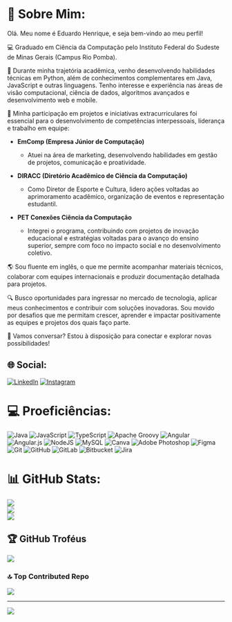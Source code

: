 

# 💫 Sobre Mim:
Olá. Meu nome é Eduardo Henrique, e seja bem-vindo ao meu perfil!

💻 Graduado em Ciência da Computação pelo Instituto Federal do Sudeste de Minas Gerais (Campus Rio Pomba).

🚀 Durante minha trajetória acadêmica, venho desenvolvendo habilidades técnicas em Python, além de conhecimentos complementares em Java, JavaScript e outras linguagens. Tenho interesse e experiência nas áreas de visão computacional, ciência de dados, algoritmos avançados e desenvolvimento web e mobile.

🎯 Minha participação em projetos e iniciativas extracurriculares foi essencial para o desenvolvimento de competências interpessoais, liderança e trabalho em equipe:

- **EmComp (Empresa Júnior de Computação)**  
  - Atuei na área de marketing, desenvolvendo habilidades em gestão de projetos, comunicação e proatividade. 

- **DIRACC (Diretório Acadêmico de Ciência da Computação)**  
  - Como Diretor de Esporte e Cultura, lidero ações voltadas ao aprimoramento acadêmico, organização de eventos e representação estudantil.

- **PET Conexões Ciência da Computação**  
  - Integrei o programa, contribuindo com projetos de inovação educacional e estratégias voltadas para o avanço do ensino superior, sempre com foco no impacto social e no desenvolvimento coletivo.


🌎 Sou fluente em inglês, o que me permite acompanhar materiais técnicos, colaborar com equipes internacionais e produzir documentação detalhada para projetos.

🔍 Busco oportunidades para ingressar no mercado de tecnologia, aplicar meus conhecimentos e contribuir com soluções inovadoras. Sou movido por desafios que me permitam crescer, aprender e impactar positivamente as equipes e projetos dos quais faço parte.

📩 Vamos conversar? Estou à disposição para conectar e explorar novas possibilidades!


## 🌐 Social:
[![LinkedIn](https://img.shields.io/badge/LinkedIn-%230077B5.svg?logo=linkedin&logoColor=white)](www.linkedin.com/in/eduhccotta)
 [![Instagram](https://img.shields.io/badge/Instagram-%23E4405F.svg?logo=Instagram&logoColor=white)](https://instagram.com/duduhenryy) 

# 💻 Proeficiências:
![Java](https://img.shields.io/badge/java-%23ED8B00.svg?style=for-the-badge&logo=openjdk&logoColor=white) ![JavaScript](https://img.shields.io/badge/javascript-%23323330.svg?style=for-the-badge&logo=javascript&logoColor=%23F7DF1E) ![TypeScript](https://img.shields.io/badge/typescript-%23007ACC.svg?style=for-the-badge&logo=typescript&logoColor=white) ![Apache Groovy](https://img.shields.io/badge/Apache%20Groovy-4298B8.svg?style=for-the-badge&logo=Apache+Groovy&logoColor=white) ![Angular](https://img.shields.io/badge/angular-%23DD0031.svg?style=for-the-badge&logo=angular&logoColor=white) ![Angular.js](https://img.shields.io/badge/angular.js-%23E23237.svg?style=for-the-badge&logo=angularjs&logoColor=white) ![NodeJS](https://img.shields.io/badge/node.js-6DA55F?style=for-the-badge&logo=node.js&logoColor=white) ![MySQL](https://img.shields.io/badge/mysql-4479A1.svg?style=for-the-badge&logo=mysql&logoColor=white) ![Canva](https://img.shields.io/badge/Canva-%2300C4CC.svg?style=for-the-badge&logo=Canva&logoColor=white) ![Adobe Photoshop](https://img.shields.io/badge/adobe%20photoshop-%2331A8FF.svg?style=for-the-badge&logo=adobe%20photoshop&logoColor=white) ![Figma](https://img.shields.io/badge/figma-%23F24E1E.svg?style=for-the-badge&logo=figma&logoColor=white) ![Git](https://img.shields.io/badge/git-%23F05033.svg?style=for-the-badge&logo=git&logoColor=white) ![GitHub](https://img.shields.io/badge/github-%23121011.svg?style=for-the-badge&logo=github&logoColor=white) ![GitLab](https://img.shields.io/badge/gitlab-%23181717.svg?style=for-the-badge&logo=gitlab&logoColor=white) ![Bitbucket](https://img.shields.io/badge/bitbucket-%230047B3.svg?style=for-the-badge&logo=bitbucket&logoColor=white) ![Jira](https://img.shields.io/badge/jira-%230A0FFF.svg?style=for-the-badge&logo=jira&logoColor=white)
# 📊 GitHub Stats:
![](https://github-readme-stats.vercel.app/api?username=ArthurCRocha&theme=dark&hide_border=false&include_all_commits=false&count_private=false)<br/>
![](https://github-readme-streak-stats.herokuapp.com/?user=ArthurCRocha&theme=dark&hide_border=false)<br/>
![](https://github-readme-stats.vercel.app/api/top-langs/?username=ArthurCRocha&theme=dark&hide_border=false&include_all_commits=false&count_private=false&layout=compact)

## 🏆 GitHub Troféus
![](https://github-profile-trophy.vercel.app/?username=ArthurCRocha&theme=dark&no-frame=true&no-bg=true&margin-w=4)

### 🔝 Top Contributed Repo
![](https://github-contributor-stats.vercel.app/api?username=ArthurCRocha&limit=5&theme=dark&combine_all_yearly_contributions=true)

---
[![](https://visitcount.itsvg.in/api?id=ArthurCRocha&icon=10&color=0)](https://visitcount.itsvg.in)

